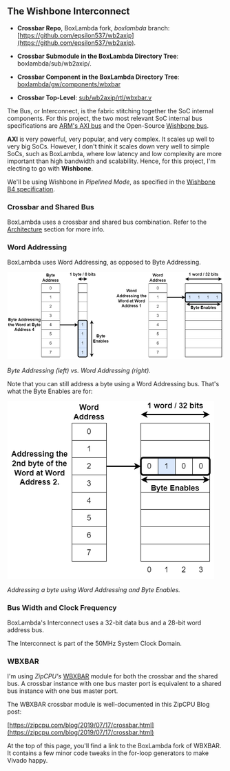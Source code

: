 ## The Wishbone Interconnect

- **Crossbar Repo**, BoxLambda fork, *boxlambda* branch: 
  [https://github.com/epsilon537/wb2axip](https://github.com/epsilon537/wb2axip).

- **Crossbar Submodule in the BoxLambda Directory Tree**: 
  boxlambda/sub/wb2axip/.

- **Crossbar Component in the BoxLambda Directory Tree**: 
  [boxlambda/gw/components/wbxbar](https://github.com/epsilon537/boxlambda/tree/master/gw/components/wbxbar)

- **Crossbar Top-Level**:
[sub/wb2axip/rtl/wbxbar.v](https://github.com/epsilon537/wb2axip/blob/boxlambda/rtl/wbxbar.v)

The Bus, or Interconnect, is the fabric stitching together the SoC internal components. For this project, the two most relevant SoC internal bus specifications are [ARM's AXI bus](https://developer.arm.com/documentation/ihi0022/latest) and the Open-Source [Wishbone bus](https://wishbone-interconnect.readthedocs.io/en/latest/).

**AXI** is very powerful, very popular, and very complex. It scales up well to very big SoCs. However, I don't think it scales down very well to simple SoCs, such as BoxLambda, where low latency and low complexity are more important than high bandwidth and scalability. Hence, for this project, I'm electing to go with **Wishbone**. 

We'll be using Wishbone in *Pipelined Mode*, as specified in the [Wishbone B4 specification](https://github.com/fossi-foundation/wishbone/blob/master/documents/spec/wbspec_b4.pdf).

### Crossbar and Shared Bus

BoxLambda uses a crossbar and shared bus combination. Refer to the [Architecture](architecture.md#architecture) section for more info.

### Word Addressing

BoxLambda uses Word Addressing, as opposed to Byte Addressing.

![Byte vs. Word Addressing.](assets/byte_vs_word_addressing.png)

*Byte Addressing (left) vs. Word Addressing (right).*

Note that you can still address a byte using a Word Addressing bus. That's what the Byte Enables are for:

![Word Addressing a byte with byte enables.](assets/addressing_a_byte_w_byte_enables.png)

*Addressing a byte using Word Addressing and Byte Enables.*

### Bus Width and Clock Frequency

BoxLambda's Interconnect uses a 32-bit data bus and a 28-bit word address bus. 

The Interconnect is part of the 50MHz System Clock Domain.

### WBXBAR

I'm using *ZipCPU's* [WBXBAR](https://github.com/ZipCPU/wb2axip/blob/master/rtl/wbxbar.v) module for both the crossbar and the shared bus. A crossbar instance with one bus master port is equivalent to a shared bus instance with one bus master port.

The WBXBAR crossbar module is well-documented in this ZipCPU Blog post:

[https://zipcpu.com/blog/2019/07/17/crossbar.html](https://zipcpu.com/blog/2019/07/17/crossbar.html)

At the top of this page, you'll find a link to the BoxLambda fork of WBXBAR. It contains a few minor code tweaks in the for-loop generators to make Vivado happy.
